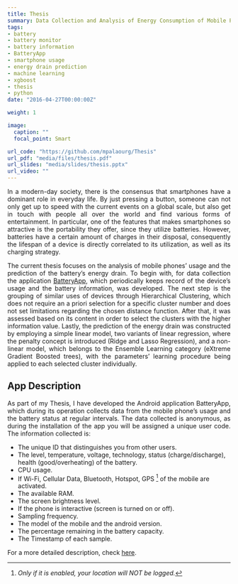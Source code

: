 ```yaml
---
title: Thesis
summary: Data Collection and Analysis of Energy Consumption of Mobile Phones using Machine Learning Techniques
tags:
- battery
- battery monitor
- battery information
- BatteryApp
- smartphone usage
- energy drain prediction
- machine learning
- xgboost
- thesis
- python
date: "2016-04-27T00:00:00Z"

weight: 1

image:
  caption: ""
  focal_point: Smart

url_code: "https://github.com/mpalaourg/Thesis"
url_pdf: "media/files/thesis.pdf"
url_slides: "media/slides/thesis.pptx"
url_video: ""
---
```


<div style="text-align: justify"> <p>
In a modern-day society, there is the consensus that smartphones have a dominant role in everyday life. By just pressing a button, someone can not only get up to speed with the current events on a global scale, but also get in touch with people all over the world and find various forms of entertainment. In particular, one of the features that makes smartphones so attractive is the portability they offer, since they utilize batteries. However, batteries have a certain amount of charges in their disposal, consequently the lifespan of a device is directly correlated to its utilization, as well as its charging strategy.

The current thesis focuses on the analysis of mobile phones’ usage and the prediction of the battery’s energy drain. To begin with, for data collection the application [BatteryApp](https://play.google.com/store/apps/details?id=gr.auth.ee.issel.batteryapp), which periodically keeps record of the device’s usage and the battery information, was developed. The next step is the grouping of similar uses of devices through Hierarchical Clustering, which does not require an a priori selection for a specific cluster number and does not set limitations regarding the chosen distance function. After that, it was assessed based on its content in order to select the clusters with the higher information value. Lastly, the prediction of the energy drain was constructed by employing a simple linear model, two variants of linear regression, where the penalty concept is introduced (Ridge and Lasso Regression), and a non-linear model, which belongs to the Ensemble Learning category (eXtreme Gradient Boosted trees), with the parameters’ learning procedure being applied to each selected cluster individually.
</p> </div>

## **App Description**

<div style="text-align: justify"> <p>
As part of my Thesis, I have developed the Android application BatteryApp, which during its operation collects data from the mobile phone’s usage and the battery status at regular intervals. The data collected is anonymous, as during the installation of the app you will be assigned a unique user code. The information collected is:
</p> </div>

- The unique ID that distinguishes you from other users.
- The level, temperature, voltage, technology, status (charge/discharge), health (good/overheating) of the battery.
- CPU usage.
- If Wi-Fi, Cellular Data, Bluetooth, Hotspot, GPS [^1] of the mobile are activated.
- The available RAM.
- The screen brightness level.
- If the phone is interactive (screen is turned on or off).
- Sampling frequency.
- The model of the mobile and the android version.
- The percentage remaining in the battery capacity.
- The Timestamp of each sample.

For a more detailed description, check [here](https://github.com/mpalaourg/Thesis#raw-data-variables).
[^1]: *Only if it is enabled, your location will NOT be logged.*
